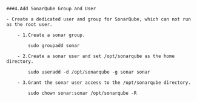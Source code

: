     ###4.Add SonarQube Group and User

    - Create a dedicated user and group for SonarQube, which can not run as the root user.

        - 1.Create a sonar group.
        
            sudo groupadd sonar

        - 2.Create a sonar user and set /opt/sonarqube as the home directory.
        
            sudo useradd -d /opt/sonarqube -g sonar sonar

        - 3.Grant the sonar user access to the /opt/sonarqube directory.
        
            sudo chown sonar:sonar /opt/sonarqube -R